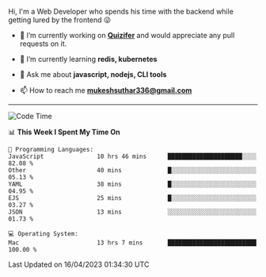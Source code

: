 Hi, I'm a Web Developer who spends his time with the backend while getting lured by the frontend 😜

- 🔭 I’m currently working on **[Quizifer](https://github.com/SutharMukesh/Quizifer/)** and would appreciate any pull requests on it.

- 🌱 I’m currently learning **redis, kubernetes**

- 💬 Ask me about **javascript, nodejs, CLI tools**

- 📫 How to reach me **mukeshsuthar336@gmail.com**

---
<!--START_SECTION:waka-->
![Code Time](http://img.shields.io/badge/Code%20Time-2%2C252%20hrs-blue)

📊 **This Week I Spent My Time On** 

```text
💬 Programming Languages: 
JavaScript               10 hrs 46 mins      █████████████████████░░░░   82.08 % 
Other                    40 mins             █░░░░░░░░░░░░░░░░░░░░░░░░   05.13 % 
YAML                     38 mins             █░░░░░░░░░░░░░░░░░░░░░░░░   04.95 % 
EJS                      25 mins             █░░░░░░░░░░░░░░░░░░░░░░░░   03.27 % 
JSON                     13 mins             ░░░░░░░░░░░░░░░░░░░░░░░░░   01.73 % 

💻 Operating System: 
Mac                      13 hrs 7 mins       █████████████████████████   100.00 % 
```


 Last Updated on 16/04/2023 01:34:30 UTC
<!--END_SECTION:waka-->
